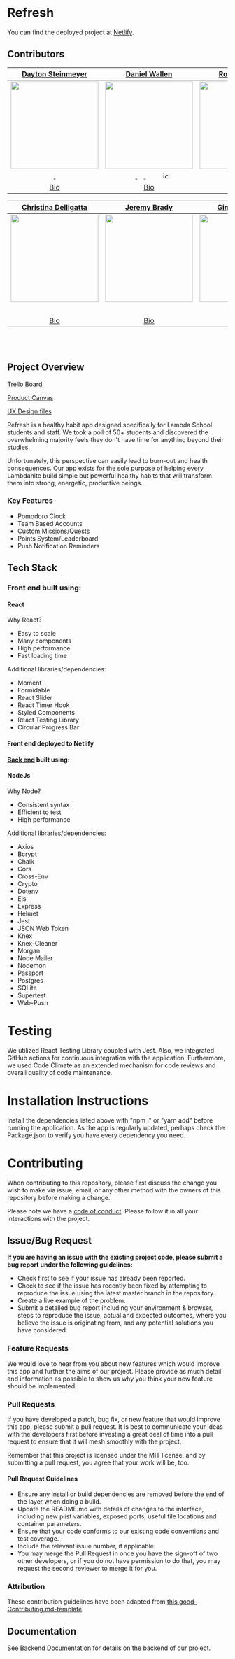 # Refresh

You can find the deployed project at [Netlify](https://confident-elion-57dd1e.netlify.com/).

## Contributors

|                                                      [Dayton Steinmeyer](https://github.com/DaytonS3)                                       |                                                       [Daniel Wallen](https://github.com/WebWallen)                                           |                                                      [Roman Jordan](https://github.com/Roman-Jordan)                                        |                                                       [Melissa Murphy](https://github.com/melissa-murphy)                                     |                                                      [Josh Cooter](https://github.com/thejoshcooter)                                        |
| :-----------------------------------------------------------------------------------------------------------------------------------------: | :-------------------------------------------------------------------------------------------------------------------------------------------: | :-----------------------------------------------------------------------------------------------------------------------------------------: | :-------------------------------------------------------------------------------------------------------------------------------------------: | :-----------------------------------------------------------------------------------------------------------------------------------------: |
| [<img src="https://i.ibb.co/743JbBD/dayton.jpg" width = "200" />](https://github.com/DaytonS3)                                              | [<img src="https://i.ibb.co/kJzVjPf/daniel.jpg" width = "200" />](https://github.com/WebWallen)                                               | [<img src="https://i.ibb.co/7tRC8jQ/roman.png" width = "200" />](https://github.com/Roman-Jordan)                                           | [<img src="https://i.ibb.co/1ZD3Q73/melissa.jpg" width = "200" />](https://github.com/melissa-murphy)                                         | [<img src="https://i.ibb.co/vwwrtm7/josh.jpg" width = "200" />](https://github.com/thejoshcooter)                                           |
| [<img src="https://github.com/favicon.ico" width="15"> ](https://github.com/DaytonS3)  [<img src="https://static.licdn.com/sc/h/al2o9zrvru7aqj8e1x2rzsrca" width="15"> ](https://www.linkedin.com/in/daytonsteinmeyer)                                                                      | [<img src="https://github.com/favicon.ico" width="15"> ](https://github.com/WebWallen)  [<img src="https://static.licdn.com/sc/h/al2o9zrvru7aqj8e1x2rzsrca" width="15"> ](https://www.linkedin.com/in/WebWallen)  [<img src="https://i.ibb.co/8dpgTDM/twitter-logo-clipart-free-20.jpg" width="15">](https://twitter.com/WebWallen)  [<img src="https://upload.wikimedia.org/wikipedia/commons/c/c2/F_icon.svg" width="15">](https://facebook.com/WebWallen)  [<img src="https://i.ibb.co/DV14pSW/iconfinder-84-Dev-logo-logos-4373243.png" alt="iconfinder-84-Dev-logo-logos-4373243" width="15">](https://dev.to/WebWallen)                             |                                       [<img src="https://github.com/favicon.ico" width="15"> ](https://github.com/Roman-Jordan)   [ <img src="https://static.licdn.com/sc/h/al2o9zrvru7aqj8e1x2rzsrca" width="15"> ](https://www.linkedin.com/in/roman-jordan-102529126/)                            |              [<img src="https://github.com/favicon.ico" width="15"> ](https://github.com/melissa-murphy)   [ <img src="https://static.licdn.com/sc/h/al2o9zrvru7aqj8e1x2rzsrca" width="15"> ](https://www.linkedin.com/in/melissamurphy/)   [<img src="https://i.ibb.co/8dpgTDM/twitter-logo-clipart-free-20.jpg" width="15">](https://twitter.com/thinkModes)                           |                          [<img src="https://github.com/favicon.ico" width="15"> ](https://github.com/thejoshcooter)   [ <img src="https://static.licdn.com/sc/h/al2o9zrvru7aqj8e1x2rzsrca" width="15"> ](https://www.linkedin.com/in/joshcooter/)                     |      
| [Bio](https://refresh-app.netlify.com/about.html/#dayton)                                                                                   | [Bio](https://refresh-app.netlify.com/about.html/#daniel)                                                                                     | [Bio](https://refresh-app.netlify.com/about.html/#roman)                                                                                    | [Bio](https://refresh-app.netlify.com/about.html/#melissa)                                                                                    | [Bio](https://refresh-app.netlify.com/about.html/#josh)                                                                                     |


|                                                      [Christina Delligatta](https://github.com/TinaDelli)                                   |                                                       [Jeremy Brady](https://github.com/jeremybrady702)                                       |                                                      [Gina Christians](https://github.com/Chrisgins)                                        |                                                       [Michael Baynon](https://github.com/MichaelBaynon)                                      |                                                      [Taylor Watson](https://github.com/taylorwatsonb)                                      |
| :-----------------------------------------------------------------------------------------------------------------------------------------: | :-------------------------------------------------------------------------------------------------------------------------------------------: | :-----------------------------------------------------------------------------------------------------------------------------------------: | :-------------------------------------------------------------------------------------------------------------------------------------------: | :-----------------------------------------------------------------------------------------------------------------------------------------: |
| [<img src="https://i.ibb.co/6bBS4Kx/christina.jpg" width = "200" />](https://github.com/TinaDelli)                                          | [<img src="https://i.ibb.co/Hz1Bwq5/jeremy.png" width = "200" />](https://github.com/jeremybrady702)                                          | [<img src="https://i.ibb.co/ym2MkPv/gina.jpg" width = "200" />](https://github.com/Chrisgins)                                               | [<img src="https://i.ibb.co/ZcYmy1r/michael.png" width = "200" />](https://github.com/MichaelBaynon)                                          | [<img src="https://i.ibb.co/8cGVvRL/taylor.png" width = "200" />](https://github.com/taylorwatsonb)                                         |
| [<img src="https://github.com/favicon.ico" width="15">](https://github.com/TinaDelli)   [<img src="https://static.licdn.com/sc/h/al2o9zrvru7aqj8e1x2rzsrca" width="15">](https://www.linkedin.com/in/tinadelli/)   [<img src="https://i.ibb.co/8dpgTDM/twitter-logo-clipart-free-20.jpg" width="15">](https://twitter.com/Tinadevelops)                                |                            [<img src="https://github.com/favicon.ico" width="15">](https://github.com/jeremybrady702)   [<img src="https://static.licdn.com/sc/h/al2o9zrvru7aqj8e1x2rzsrca" width="15">](https://www.linkedin.com/in/jeremybrady702/)   [<img src="https://i.ibb.co/8dpgTDM/twitter-logo-clipart-free-20.jpg" width="15">](https://twitter.com/jeremybrady702)                             |                          [<img src="https://github.com/favicon.ico" width="15">](https://github.com/Chrisgins)   [<img src="https://static.licdn.com/sc/h/al2o9zrvru7aqj8e1x2rzsrca" width="15">](https://www.linkedin.com/in/gina-christians228/)   [<img src="https://i.ibb.co/8dpgTDM/twitter-logo-clipart-free-20.jpg" width="15">](https://twitter.com/christians_gina)                           |                          [<img src="https://github.com/favicon.ico" width="15">](https://github.com/MichaelBaynon)   [<img src="https://static.licdn.com/sc/h/al2o9zrvru7aqj8e1x2rzsrca" width="15">](https://www.linkedin.com/in/michael-baynon-64592918a/)                           |                           [<img src="https://github.com/favicon.ico" width="15">](https://github.com/taylorwatsonb)   [<img src="https://static.licdn.com/sc/h/al2o9zrvru7aqj8e1x2rzsrca" width="15">](https://www.linkedin.com/in/taylornwatson/)                            |
| [Bio](https://refresh-app.netlify.com/about.html/#christina)                                                                                | [Bio](https://refresh-app.netlify.com/about.html/#jeremy)                                                                                     | [Bio](https://refresh-app.netlify.com/about.html/#gina)                                                                                     | [Bio](https://refresh-app.netlify.com/about.html/#michael)                                                                                    | [Bio](https://refresh-app.netlify.com/about.html/#taylor)                |

<br>
<br>

## Project Overview

[Trello Board](https://trello.com/b/Zxyl0mTF/refresh)

[Product Canvas](https://www.notion.so/Refresh-3bda0a7ae16345ee8276e766c619ee75)

[UX Design files](https://www.figma.com/file/meuu04MKZdKVQFb1zEGSkr/Refresh)

Refresh is a healthy habit app designed specifically for Lambda School students and staff. We took a poll of 50+ students and discovered the overwhelming majority feels they don't have time for anything beyond their studies.

Unfortunately, this perspective can easily lead to burn-out and health consequences. Our app exists for the sole purpose of helping every Lambdanite build simple but powerful healthy habits that will transform them into strong, energetic, productive beings.

### Key Features

- Pomodoro Clock
- Team Based Accounts
- Custom Missions/Quests
- Points System/Leaderboard
- Push Notification Reminders

## Tech Stack

### Front end built using: 

#### React

Why React?

- Easy to scale
- Many components
- High performance
- Fast loading time

Additional libraries/dependencies:

- Moment
- Formidable
- React Slider
- React Timer Hook
- Styled Components
- React Testing Library
- Circular Progress Bar

#### Front end deployed to Netlify

#### [Back end](https://github.com/Lambda-School-Labs/refresh-be) built using:

#### NodeJs

Why Node?

- Consistent syntax
- Efficient to test
- High performance

Additional libraries/dependencies:

- Axios
- Bcrypt
- Chalk
- Cors
- Cross-Env
- Crypto
- Dotenv
- Ejs
- Express
- Helmet
- Jest
- JSON Web Token
- Knex
- Knex-Cleaner
- Morgan
- Node Mailer
- Nodemon
- Passport
- Postgres
- SQLite
- Supertest
- Web-Push

# Testing

We utilized React Testing Library coupled with Jest. Also, we integrated GitHub actions for continuous integration with the application. Furthermore, we used Code Climate as an extended mechanism for code reviews and overall quality of code maintenance. 

# Installation Instructions

Install the dependencies listed above with "npm i" or "yarn add" before running the application. As the app is regularly updated, perhaps check the Package.json to verify you have every dependency you need.

# Contributing

When contributing to this repository, please first discuss the change you wish to make via issue, email, or any other method with the owners of this repository before making a change.

Please note we have a [code of conduct](./CODE_OF_CONDUCT.md). Please follow it in all your interactions with the project.

## Issue/Bug Request

**If you are having an issue with the existing project code, please submit a bug report under the following guidelines:**

- Check first to see if your issue has already been reported.
- Check to see if the issue has recently been fixed by attempting to reproduce the issue using the latest master branch in the repository.
- Create a live example of the problem.
- Submit a detailed bug report including your environment & browser, steps to reproduce the issue, actual and expected outcomes, where you believe the issue is originating from, and any potential solutions you have considered.

### Feature Requests

We would love to hear from you about new features which would improve this app and further the aims of our project. Please provide as much detail and information as possible to show us why you think your new feature should be implemented.

### Pull Requests

If you have developed a patch, bug fix, or new feature that would improve this app, please submit a pull request. It is best to communicate your ideas with the developers first before investing a great deal of time into a pull request to ensure that it will mesh smoothly with the project.

Remember that this project is licensed under the MIT license, and by submitting a pull request, you agree that your work will be, too.

#### Pull Request Guidelines

- Ensure any install or build dependencies are removed before the end of the layer when doing a build.
- Update the README.md with details of changes to the interface, including new plist variables, exposed ports, useful file locations and container parameters.
- Ensure that your code conforms to our existing code conventions and test coverage.
- Include the relevant issue number, if applicable.
- You may merge the Pull Request in once you have the sign-off of two other developers, or if you do not have permission to do that, you may request the second reviewer to merge it for you.

### Attribution

These contribution guidelines have been adapted from [this good-Contributing.md-template](https://gist.github.com/PurpleBooth/b24679402957c63ec426).

## Documentation

See [Backend Documentation](https://github.com/Lambda-School-Labs/refresh-be/blob/master/README.md) for details on the backend of our project.
